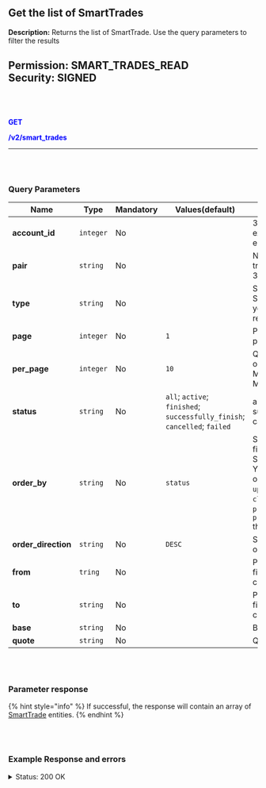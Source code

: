 ## Get the list of SmartTrades<br>

**Description:** Returns the list of SmartTrade. Use the query parameters to filter the results<br>


**Permission:** SMART_TRADES_READ<br>
**Security:** SIGNED<br>
<br>
<br>
------------

<mark style="color:blue;background-color:white">**GET**

<mark style="color:blue;background-color:white">**/v2/smart_trades**

-------------
<br>
<br>


### Query Parameters<br>

| Name | Type |	Mandatory |	Values(default)	| Description|
|------|------|-----------|-----------------|------------|
|**account_id** | `integer` | No |  | 3Commas ID of the exchange account entity. |
|**pair** | `string` | No |  | Name of the trading pair in 3Commas format |
|**type** | `string` | No |  | Set a type of SmartTrade what you want to get in response |
|**page** | `integer` | No | `1` | Page number for pagination|
|**per_page** | `integer` | No | `10` | Quantity of records on one page. Minimum: `1`, Maximum: `100`. |
|**status** | `string`	| No | `all`; `active`; `finished`; `successfully_finish`; `cancelled`; `failed` | all; active; finished; successfully_finish; cancelled; failed |
|**order_by** | `string`	| No | `status` | Set one of the fields to order the SmartTrade list. You can choose one of `created_at`, `updated_at`, `closed_at`, `status`, `profit`, `profit_percentage` the fields |
| **order_direction** | `string` | No | `DESC` | Set the direction of order (`ASC` or `DESC`) |
| **from** | `tring`	| No |  | Parameter for filtering by creation date |
| **to** | `string`	| No |  | Parameter for filtering by creation date |
| **base** | `string`	| No |  | Base currency |
| **quote** | `string`	| No |  | Quote currency |

<br>
<br>

### Parameter response<br>

{% hint style="info" %}
If successful, the response will contain an array of [SmartTrade](./README.md) entities.
{% endhint %}

<br>
<br>

### Example Response and errors<br>

<details>
<summary>Status: 200 OK</summary><br>

```json
[
    {
        "id": 28934742,
        "version": 2,
        "account": {
            "id": 32435557,
            "type": "kucoin",
            "name": "My Kucoin",
            "market": "Kucoin Spot",
            "link": "/accounts/32435557"
        },
        "pair": "USDT_DOGE",
        "instant": false,
        "status": {
            "type": "failed",
            "basic_type": "failed",
            "title": "Failed",
            "error": "You need to pass KYC on the exchange to trade on this pair"
        },
        "leverage": {
            "enabled": false
        },
        "position": {
            "type": "buy",
            "editable": false,
            "units": {
                "value": "10.0",
                "editable": false
            },
            "price": {
                "value": "0.1038",
                "value_without_commission": "0.1038",
                "editable": true
            },
            "total": {
                "value": "1.7542"
            },
            "order_type": "market",
            "status": {
                "type": "failed",
                "basic_type": "failed",
                "title": "Failed",
                "error": "You need to pass KYC on the exchange to trade on this pair"
            }
        },
        "take_profit": {
            "enabled": true,
            "price_type": "value",
            "steps": []
        },
        "stop_loss": {
            "enabled": false
        },
        "reduce_funds": {
            "steps": []
        },
        "market_close": {},
        "note": "",
        "note_raw": null,
        "skip_enter_step": false,
        "data": {
            "editable": false,
            "current_price": {
                "bid": "0.10379",
                "ask": "0.1038",
                "last": "0.10379",
                "quote_volume": "4062766.6804568596516",
                "day_change_percent": "1.2"
            },
            "target_price_type": "price",
            "orderbook_price_currency": "USDT",
            "base_order_finished": true,
            "missing_funds_to_close": "0.0",
            "liquidation_price": null,
            "average_enter_price": null,
            "average_close_price": null,
            "average_enter_price_without_commission": null,
            "average_close_price_without_commission": null,
            "panic_sell_available": false,
            "add_funds_available": false,
            "reduce_funds_available": false,
            "force_start_available": false,
            "force_process_available": false,
            "cancel_available": false,
            "finished": false,
            "base_position_step_finished": true,
            "entered_amount": "0.0",
            "entered_total": "0.0",
            "closed_amount": "0.0",
            "closed_total": "0.0",
            "commission": "0.001",
            "created_at": "2024-04-05T02:53:32.225Z",
            "updated_at": "2024-04-05T02:54:39.074Z",
            "closed_at": "2024-04-05T02:54:39.045Z",
            "type": "smart_trade"
        },
        "profit": {
            "volume": null,
            "usd": null,
            "percent": "0.0",
            "roe": null
        },
        "margin": {
            "amount": null,
            "total": null
        },
        "is_position_not_filled": true
    }
]
```

</details>